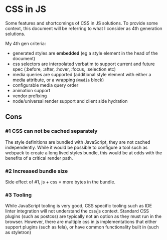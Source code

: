 # CSS in JS

Some features and shortcomings of CSS in JS solutions.
To provide some context, this document will be referring to what I
 consider as 4th generation solutions.

My 4th gen criteria:

- generated styles are __embedded__ (eg a style element in the head of
 the document)
- css selectors are interpolated verbatim to support current and future
 spec (:before, :after, :hover, :focus, :selection etc)
- media queries are supported (additional style element with either a
 media attribute, or a wrapping `@media` block)
- configurable media query order
- animation support
- vendor prefixing
- node/universal render support and client side hydration

## Cons

### \#1 CSS can not be cached separately

The style definitions are bundled with JavaScript, they are not
 cached independently. While it would be possible to configure a tool
 such as webpack to create a long lived styles bundle, this would be at
 odds with the benefits of a critical render path.

### \#2 Increased bundle size

Side effect of \#1, js + css = more bytes in the bundle.

### \#3 Tooling

While JavaScript tooling is very good, CSS specific tooling such as
 IDE linter integration will not understand the css/js context.
Standard CSS plugins (such as postcss) are typically not an option as
 they must run in the browser. However, there are multiple css in js
 implementations that either support plugins (such as fela), or have
 common functionality built in (such as styletron)
